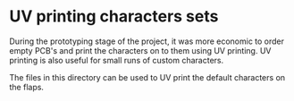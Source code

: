 UV printing characters sets
===========================

During the prototyping stage of the project, it was more economic to order empty PCB's and print the characters on to them using UV printing. UV printing is also useful for small runs of custom characters.

The files in this directory can be used to UV print the default characters on the flaps.